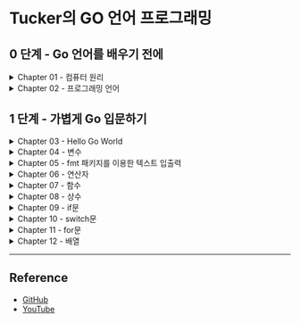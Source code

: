 # Tucker의 GO 언어 프로그래밍

## 0 단계 - Go 언어를 배우기 전에
<details>
<summary>Chapter 01 - 컴퓨터 원리</summary>

+ [Summary](./ch01/README.md)
+ [Quiz](./ch01/quiz/README.md)

</details>

<details>
<summary>Chapter 02 - 프로그래밍 언어</summary>

+ [Summary](./ch02/README.md)
+ [Quiz](./ch02/quiz/README.md)

</details>

## 1 단계 - 가볍게 Go 입문하기
<details>
<summary>Chapter 03 - Hello Go World</summary>

+ [Hello Go world 코드 뜯어보기](./ch03/ex03.01/ex03.01.go)
+ [Summary](./ch03/README.md)
+ [Quiz](./ch03/quiz/README.md)

</details>

<details>
<summary>Chapter 04 - 변수</summary>

+ [변수란?](./ch04/ex04.01/ex04.01.go)
+ [변수 선언](./ch04/ex04.02/ex04.02.go)
+ [변수 선언의 다른 형태](./ch04/ex04.03/ex04.03.go)
+ [타입 변환 1](./ch04/ex04.04/ex04.04.go)
+ [타입 변환 2](./ch04/ex04.05/ex04.05.go)
+ [변수의 범위](./ch04/ex04.06/ex04.06.go)
+ [실수의 표현](./ch04/ex04.07/ex04.07.go)
+ [Summary](./ch04/README.md)
+ [Quiz](./ch04/quiz/README.md)

</details>

<details>
<summary>Chapter 05 - fmt 패키지를 이용한 텍스트 입출력</summary>

+ [fmt 패키지](./ch05/ex05.01/ex05.01.go)
+ [최소 출력 너비 지정](./ch05/ex05.02/ex05.02.go)
+ [실수 소수점 이하 자릿수](./ch05/ex05.03/ex05.03.go)
+ [특수 문자](./ch05/ex05.04/ex05.04.go)
+ [Scan()](./ch05/ex05.05/ex05.05.go)
+ [Scanf()](./ch05/ex05.06/ex05.06.go)
+ [Scanln()](./ch05/ex05.07/ex05.07.go)
+ [키보드 입력과 Scan() 함수의 동작 원리](./ch05/ex05.08/ex05.08.go)
+ [Summary](./ch05/README.md)
+ [Quiz](./ch05/quiz/README.md)

</details>

<details>
<summary>Chapter 06 - 연산자</summary>

+ [연산의 결과 타입](./ch06/ex06.01/ex06.01.go)
+ [비트 연산자](./ch06/ex06.02/ex06.02.go)
+ [왼쪽 시프트 연산자](./ch06/ex06.03/ex06.03.go)
+ [오른쪽 시프트 연산자](./ch06/ex06.04/ex06.04.go)
+ [정수 오버플로 & 언더플로](./ch06/ex06.05/ex06.05.go)
+ [float 비교 연산](./ch06/ex06.06/ex06.06.go)
+ [작은 오차 무시하기](./ch06/ex06.07/ex06.07.go)
+ [오차를 없애는 더 나은 방법](./ch06/ex06.08/ex06.08.go)
+ [정밀도를 직접 조정하는 방법](./ch06/ex06.09/ex06.09.go)
+ [복수 대입 연산자](./ch06/ex06.10/ex06.10.go)
+ [연산자 우선순위](./ch06/ex06.11/ex06.11.go)
+ [Summary](./ch06/README.md)
+ [Quiz](./ch06/quiz/README.md)

</details>

<details>
<summary>Chapter 07 - 함수</summary>

+ [함수 정의](./ch07/ex07.01/ex07.01.go)
+ [함수는 왜 쓰나? 함수를 사용하지 않을 때](./ch07/ex07.02/ex07.02.go)
+ [함수는 왜 쓰나? 함수 사용](./ch07/ex07.03/ex07.03.go)
+ [멀티 반환 함수](./ch07/ex07.04/ex07.04.go)
+ [변수명을 지정해 반환하기](./ch07/ex07.05/ex07.05.go)
+ [재귀 호출](./ch07/ex07.06/ex07.06.go)
+ [Summary](./ch07/README.md)
+ [Quiz](./ch07/quiz/README.md)

</details>

<details>
<summary>Chapter 08 - 상수</summary>

+ [상수 선언](./ch08/ex08.01/ex08.01.go)
+ [변하면 안 되는 값에 상수 사용하기](./ch08/ex08.02/ex08.02.go)
+ [코드값으로 사용하기](./ch08/ex08.03/ex08.03.go)
+ [타입 없는 상수](./ch08/ex08.04/ex08.04.go)
+ [Summary](./ch08/README.md)
+ [Quiz](./ch08/quiz/README.md)

</details>

<details>
<summary>Chapter 09 - if문</summary>

+ [if 와 else 사용법](./ch09/ex09.01/ex09.01.go)
+ [else if 사용법](./ch09/ex09.02/ex09.02.go)
+ [그리고 &&, 또는 ||](./ch09/ex09.03/ex09.03.go)
+ [쇼트서킷](./ch09/ex09.04/ex09.04.go)
+ [중첩 if](./ch09/ex09.05/ex09.05.go)
+ [if 초기문; 조건문](./ch09/ex09.06/ex09.06.go)
+ [Summary](./ch09/README.md)
+ [Quiz](./ch09/quiz/README.md)

</details>

<details>
<summary>Chapter 10 - switch문</summary>

+ [switch문 동작 원리](./ch10/ex10.01/ex10.01.go)
+ [switch문을 언제 쓰는가? - if](./ch10/ex10.02/ex10.02.go)
+ [switch문을 언제 쓰는가? - switch](./ch10/ex10.03/ex10.03.go)
+ [한 번에 여러 값 비교](./ch10/ex10.04/ex10.04.go)
+ [조건문 비교](./ch10/ex10.05/ex10.05.go)
+ [switch 초기문](./ch10/ex10.06/ex10.06.go)
+ [switch 초기문 - true](./ch10/ex10.07/ex10.07.go)
+ [const 열거값과 switch](./ch10/ex10.08/ex10.08.go)
+ [break 키워드](./ch10/ex10.09/ex10.09.go)
+ [fallthrough 키워드](./ch10/ex10.10/ex10.10.go)
+ [Summary](./ch10/README.md)
+ [Quiz](./ch10/quiz/README.md)

</details>

<details> 
<summary>Chapter 11 - for문</summary>

+ [for문 동작 원리](./ch11/ex11.01/ex11.01.go)
+ [무한 루프](./ch11/ex11.02/ex11.02.go)
+ [continue와 break](./ch11/ex11.03/ex11.03.go)
+ [중첩 for문 - 1](./ch11/ex11.04/ex11.04.go)
+ [중첩 for문 - 2](./ch11/ex11.05/ex11.05.go)
+ [중첩 for문 - 구구단](./ch11/ex11.06/ex11.06.go)
+ [중첩 for문과 break](./ch11/ex11.07/ex11.07.go)
+ [중첩 for문과 break, label](./ch11/ex11.08/ex11.08.go)
+ [중첩 for문과 break - clean](./ch11/ex11.09/ex11.09.go)
+ [Summary](./ch11/README.md)
+ [Quiz](./ch11/quiz/README.md)

</details>

<details>
<summary>Chapter 12 - 배열</summary>

+ [배열](./ch12/ex12.01/ex12.01.go)
+ [배열 선언 시 개수는 항상 상수](./ch12/ex12.02/ex12.02.go)
+ [배열 요소 읽고 쓰기](./ch12/ex12.03/ex12.03.go)
+ [range 순회](./ch12/ex12.04/ex12.04.go)
+ [배열 복사](./ch12/ex12.05/ex12.05.go)
+ [다중 배열](./ch12/ex12.06/ex12.06.go)
+ [Summary](./ch12/README.md)
+ [Quiz](./ch12/quiz/README.md)

</details>

---

## Reference
- [GitHub](https://github.com/tuckersGo/musthaveGo)
- [YouTube](https://www.youtube.com/c/TuckerProgramming)
